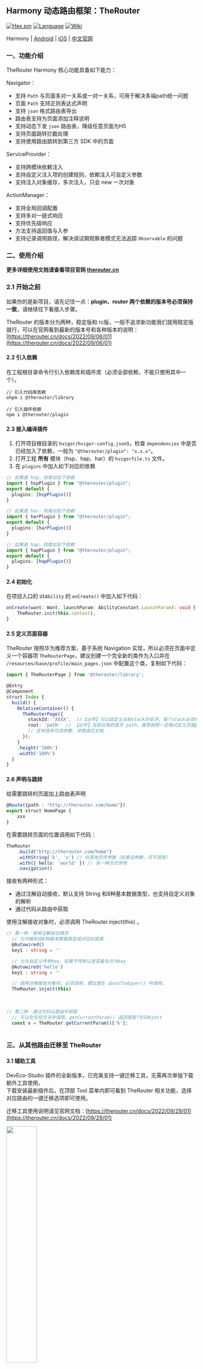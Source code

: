 Harmony 动态路由框架：TheRouter
---

[![Hex.pm](https://img.shields.io/hexpm/l/plug.svg)](https://www.apache.org/licenses/LICENSE-2.0)
[![Language](https://img.shields.io/badge/Language-ArkTS-green)](https://kotlinlang.org/)
[![Wiki](https://img.shields.io/badge/Wiki-open-green)](https://therouter.cn/harmony)

Harmony | [Android](https://github.com/HuolalaTech/hll-wp-therouter-android) | [iOS](https://github.com/HuolalaTech/hll-wp-therouter-ios) | [中文官网](https://therouter.cn) 

### 一、功能介绍

TheRouter Harmony 核心功能具备如下能力：

Navigator：  

* 支持 `Path` 与页面多对一关系或一对一关系，可用于解决多端path统一问题
* 页面 `Path` 支持正则表达式声明
* 支持 `json` 格式路由表导出
* 路由表支持为页面添加注释说明
* 支持动态下发 `json` 路由表，降级任意页面为H5
* 支持页面跳转拦截处理
* 支持使用路由跳转到第三方 SDK 中的页面

ServiceProvider：  

* 支持跨模块依赖注入
* 支持自定义注入项的创建规则，依赖注入可自定义参数
* 支持注入对象缓存，多次注入，只会 new 一次对象

ActionManager：  

* 支持全局回调配置
* 支持多对一链式响应
* 支持优先级响应
* 方法支持返回值与入参
* 支持记录调用路径，解决调试期观察者模式无法追踪 `Observable` 的问题


### 二、使用介绍

**更多详细使用文档请查看项目官网 [therouter.cn](https://therouter.cn/harmony)**

### 2.1 开始之前
如果你的是新项目，请先记住一点：**plugin、router 两个依赖的版本号必须保持一致**，请继续往下看接入步骤。   

TheRouter 的版本分为两种，稳定版和 rc版，一般不追求新功能我们就用稳定版就行，可以在官网看到最新的版本号和各种版本的说明：[https://therouter.cn/docs/2022/09/06/01](https://therouter.cn/docs/2022/09/06/01)

#### 2.2 引入依赖 

在工程根目录命令行引入依赖库和插件库（必须全部依赖，不能只使用其中一个）。  

```shell
// 引入代码库依赖
ohpm i @therouter/library   

// 引入插件依赖
npm i @therouter/plugin
```

#### 2.3 接入编译插件  

1. 打开项目根目录的 `hvigor/hvigor-config.json5`，检查 `dependencies` 中是否已经加入了依赖，一般为 `"@therouter/plugin": "x.x.x"`。  
2.  打开工程 **所有** 模块（hsp、hap、har）的 `hvigorfile.ts` 文件。  
3.  在 `plugins` 中加入如下对应的依赖  

```typescript
// 如果是 hsp，则类似如下依赖
import { hspPlugin } from "@therouter/plugin";
export default {
  plugins: [hspPlugin()]
}

// 如果是 har，则类似如下依赖
import { harPlugin } from "@therouter/plugin";
export default {
  plugins: [harPlugin()]
}

// 如果是 hap，则类似如下依赖
import { hapPlugin } from "@therouter/plugin";
export default {
  plugins: [hapPlugin()]
}
```

#### 2.4 初始化

在项目入口的 `UIAbility` 的 `onCreate()` 中加入如下代码：

```typescript
onCreate(want: Want, launchParam: AbilityConstant.LaunchParam): void {
    TheRouter.init(this.context);
}
```

#### 2.5 定义页面容器  

TheRouter 按照华为推荐方案，基于系统 Navigation 实现，所以必须在页面中定义一个容器项 `TheRouterPage`，建议创建一个完全新的类作为入口并在 `/resources/base/profile/main_pages.json` 中配置这个类，复制如下代码：  

```typescript
import { TheRouterPage } from '@therouter/library';

@Entry
@Component
struct Index {
  build() {
    RelativeContainer() {
      TheRouterPage({
        stackId: 'XXXX',  //【必传】可以自定义当前stack的名字，每个stack必须唯一
        root: 'path'  // 【必传】当前应用的首页 path，推荐按照一定格式定义页面path
		// 还有很多可选参数，详情请见文档
      });
    }
    .height('100%')
    .width('100%')
  }
}
```

#### 2.6 声明与跳转

给需要跳转的页面加上路由表声明

```typescript
@Route({path : "http://therouter.com/home"})
export struct HomePage {
	xxx
}
```

在需要跳转页面的位置调用如下代码：

```typescript
TheRouter
	.build("http://therouter.com/home")  
	.withString('k', 'v') // 向落地页传参数（如果没参数，可不调用）
	.with({ hello: 'world' }) // 另一种方式传参
	.navigation()
```  

接收有两种形式：

- 通过注解自动接收，默认支持 String 和8种基本数据类型，也支持自定义对象的解析
- 通过代码从路由中获取

使用注解接收对象时，必须调用 TheRouter.inject(this) 。

```typescript
// 第一种：使用注解自动填充
  // 允许解析成8种基本数据类型或对应封装类
  @Autowired()
  key1 : string = ''

  // 允许自定义传参key，如果不传默认是变量名作为key
  @Autowired('hello')
  key1 : string = ''

  // 使用注解接收对象时，必须调用，建议放在 aboutToApper() 中调用。
  TheRouter.inject(this)
  
  
  
// 第二种：通过代码从路由中获取
  // 可以在任何方法中调用，getCurrentParam() 返回值是个ESObject
  const v = TheRouter.getCurrentParam()['k'];   
  
```

### 三、从其他路由迁移至 TheRouter

#### 3.1 辅助工具

DevEco-Studio 插件的全新版本，已完美支持一键迁移工具，无需再次单独下载额外工具使用。    
下载安装最新插件后，在顶部 Tool 菜单内即可看到  TheRouter 相关功能，选择对应路由的一键迁移选项即可使用。   

迁移工具使用说明请见官网文档：[https://therouter.cn/docs/2022/09/29/01](https://therouter.cn/docs/2022/09/29/01)  

<img src="https://therouter.cn/assets/img/image/TheRouterIdeaPlugin11.png" width="40%" />

#### 3.2 导航快捷跳转

在安装好 DevEco-Studio 插件的全新版本后打开项目，就可以看到，在项目中所有调用了 `TheRouter.build(path)` 的地方，  
还有 `@Route({ path : "xxxxx"})` 注解的位置，  
在左侧侧边栏上都会有一个绿色箭头的图标。

如果把鼠标放在图标上一段时间，就可以看到提示：  
点击以后跳转到使用这个 `path` 的地方，   
或者跳转到 `path` 定义的位置，点击以后就能自动跳转了。    
如果在代码中有多个地方都可以跳转到当前落地页，点击箭头后会有一个选择框，  
可以选择跳转到使用当前`path`的位置。   

**目前最新版本已经支持展示类名和行数，所有代码更清晰**

<img src="https://therouter.cn/assets/img/image/TheRouterIdeaPlugin1.jpg" class="blog-img">

#### 3.3 与其他路由对比

| 功能                           |  TheRouter  |  HMRouter  |  Navigation  |
|------------------------------|---|---|---|
| 具备三端高一致性Harmony/Android/iOS  |✔️|✖️|✖️|
| 注解生成路由表                      |✔️|✔️|✖️|
| 路由path支持正则表达式                |✔️|✔️|✖️|
| 指定拦截器                        |✔️（四大拦截器可根据业务定制）|✔️|✖️|
| 导出路由表                        |✔️（路由文档支持添加注释描述）|✔️|✖️|
| 支持跨模块调用                      |✔️|✔️|✖️|
| 动态修改路由信息                     |✔️|✖️(未提供功能接口)|✔️(限制高，需提前定义，通过if/else修改实现)|
| 远端路由表下发                      |✔️|✖️|✖️|
| 多 Path 对应同一页面（低成本实现双端path统一） |✔️|✖️|✖️|
| 支持使用路由打开第三方SDK页面             |✔️|✖️|✖️|

### 四、源码运行与调试

#### 4.1 工程模块描述  

```
TheRouter
  ├─entry
  │   └──代码使用示例Demo
  ├─business_a
  │   └──用于模块化业务模块的演示模块
  ├─business_b
  │   └──用于模块化业务模块的演示模块
  ├─base
  │   └──用于模块化基础模块的演示模块
  │
  ├─plugin
  │   └──编译期 hvigor 插件源码
  │
  └─therouter
      └──路由库核心代码
```

### 五、Change Log  

详见 releases 记录：[CHANGELOG](https://github.com/HuolalaTech/hll-wp-therouter-harmony/releases)

### 六、Author

<img src="https://github.com/HuolalaTech/hll-wp-therouter-android/wiki/uploads/image/hll.png" width="40%" alt="HUOLALA mobile technology team" />

加入 【TheRouter】 官方微信群：  
*如过期，请加微信：kymjs123，拉你进群*   

<img src="https://therouter.cn/assets/img/therouter_wx_group.png" width="40%" alt="TheRouter官方微信群：https://kymjs.com/therouter/wx" />

### 七、开源协议

TheRouter is licensed under the Apache License 2.0: [LICENSE](https://github.com/HuolalaTech/hll-wp-therouter-android/blob/master/LICENSE).  